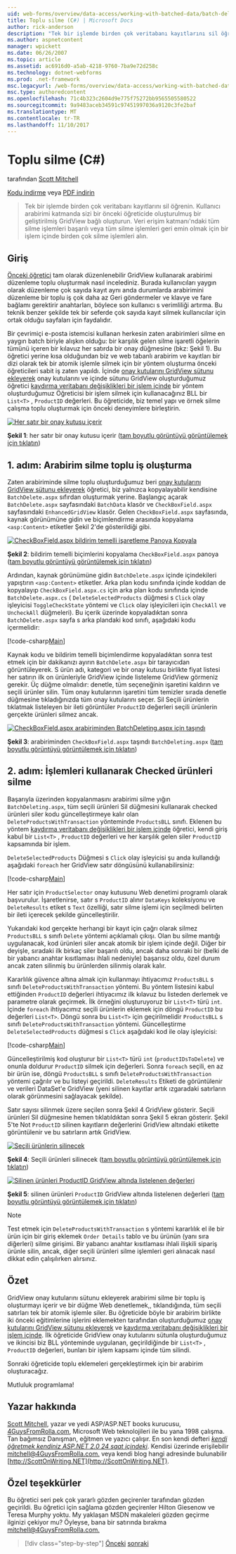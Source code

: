 ```yaml
---
uid: web-forms/overview/data-access/working-with-batched-data/batch-deleting-cs
title: Toplu silme (C#) | Microsoft Docs
author: rick-anderson
description: "Tek bir işlemde birden çok veritabanı kayıtlarını sil öğrenin. Kullanıcı arabirimi katmanda daha önceki bir tut oluşturulmuş bir geliştirilmiş GridView inşa edilmiştir..."
ms.author: aspnetcontent
manager: wpickett
ms.date: 06/26/2007
ms.topic: article
ms.assetid: ac6916d0-a5ab-4218-9760-7ba9e72d258c
ms.technology: dotnet-webforms
ms.prod: .net-framework
msc.legacyurl: /web-forms/overview/data-access/working-with-batched-data/batch-deleting-cs
msc.type: authoredcontent
ms.openlocfilehash: 71c4b323c2604d9e775f75272bb9565505580522
ms.sourcegitcommit: 9a9483aceb34591c97451997036a9120c3fe2baf
ms.translationtype: MT
ms.contentlocale: tr-TR
ms.lasthandoff: 11/10/2017
---
```

<a name="batch-deleting-c"></a>Toplu silme (C#)
====================
tarafından [Scott Mitchell](https://twitter.com/ScottOnWriting)

[Kodu indirme](http://download.microsoft.com/download/3/9/f/39f92b37-e92e-4ab3-909e-b4ef23d01aa3/ASPNET_Data_Tutorial_65_CS.zip) veya [PDF indirin](batch-deleting-cs/_static/datatutorial65cs1.pdf)

> Tek bir işlemde birden çok veritabanı kayıtlarını sil öğrenin. Kullanıcı arabirimi katmanda sizi bir önceki öğreticide oluşturulmuş bir geliştirilmiş GridView bağlı oluşturun. Veri erişim katmanı'ndaki tüm silme işlemleri başarılı veya tüm silme işlemleri geri emin olmak için bir işlem içinde birden çok silme işlemleri alın.


## <a name="introduction"></a>Giriş

[Önceki öğretici](batch-updating-cs.md) tam olarak düzenlenebilir GridView kullanarak arabirimi düzenleme toplu oluşturmak nasıl incelediniz. Burada kullanıcıları yaygın olarak düzenleme çok sayıda kayıt aynı anda durumlarda arabirimini düzenleme bir toplu iş çok daha az Geri göndermeler ve klavye ve fare bağlamı gerektirir anahtarları, böylece son kullanıcı s verimliliği artırma. Bu teknik benzer şekilde tek bir seferde çok sayıda kayıt silmek kullanıcılar için ortak olduğu sayfaları için faydalıdır.

Bir çevrimiçi e-posta istemcisi kullanan herkesin zaten arabirimleri silme en yaygın batch biriyle alışkın olduğu: bir karşılık gelen silme işaretli öğelerin tümünü içeren bir kılavuz her satırda bir onay düğmesine (bkz: Şekil 1). Bu öğretici yerine kısa olduğundan biz ve web tabanlı arabirim ve kayıtları bir dizi olarak tek bir atomik işlemle silmek için bir yöntem oluşturma önceki öğreticileri sabit iş zaten yapıldı. İçinde [onay kutularını GridView sütunu ekleyerek](../enhancing-the-gridview/adding-a-gridview-column-of-checkboxes-cs.md) onay kutularını ve içinde sütunu GridView oluşturduğumuz öğretici [kaydırma veritabanı değişiklikleri bir işlem içinde](wrapping-database-modifications-within-a-transaction-cs.md) bir yöntem oluşturduğumuz Öğreticisi bir işlem silmek için kullanacağınız BLL bir `List<T>` , `ProductID` değerleri. Bu öğreticide, biz temel yapı ve örnek silme çalışma toplu oluşturmak için önceki deneyimlere birleştirin.


[![Her satır bir onay kutusu içerir](batch-deleting-cs/_static/image1.gif)](batch-deleting-cs/_static/image1.png)

**Şekil 1**: her satır bir onay kutusu içerir ([tam boyutlu görüntüyü görüntülemek için tıklatın](batch-deleting-cs/_static/image2.png))


## <a name="step-1-creating-the-batch-deleting-interface"></a>1. adım: Arabirim silme toplu iş oluşturma

Zaten arabiriminde silme toplu oluşturduğumuz beri [onay kutularını GridView sütunu ekleyerek](../enhancing-the-gridview/adding-a-gridview-column-of-checkboxes-cs.md) öğretici, biz yalnızca kopyalayabilir kendisine `BatchDelete.aspx` sıfırdan oluşturmak yerine. Başlangıç açarak `BatchDelete.aspx` sayfasındaki `BatchData` klasör ve `CheckBoxField.aspx` sayfasındaki `EnhancedGridView` klasör. Gelen `CheckBoxField.aspx` sayfasında, kaynak görünümüne gidin ve biçimlendirme arasında kopyalama `<asp:Content>` etiketler Şekil 2'de gösterildiği gibi.


[![CheckBoxField.aspx bildirim temelli işaretleme Panoya Kopyala](batch-deleting-cs/_static/image2.gif)](batch-deleting-cs/_static/image3.png)

**Şekil 2**: bildirim temelli biçimlerini kopyalama `CheckBoxField.aspx` panoya ([tam boyutlu görüntüyü görüntülemek için tıklatın](batch-deleting-cs/_static/image4.png))


Ardından, kaynak görünümüne gidin `BatchDelete.aspx` içinde içindekileri yapıştırın `<asp:Content>` etiketler. Arka plan kodu sınıfında içinde koddan de kopyalayıp `CheckBoxField.aspx.cs` için arka plan kodu sınıfında içinde `BatchDelete.aspx.cs` ( `DeleteSelectedProducts` düğmesi s `Click` olay işleyicisi `ToggleCheckState` yöntemi ve `Click` olay işleyicileri için `CheckAll` ve `UncheckAll` düğmeleri). Bu içerik üzerinde kopyaladıktan sonra `BatchDelete.aspx` sayfa s arka plandaki kod sınıfı, aşağıdaki kodu içermelidir:


[!code-csharp[Main](batch-deleting-cs/samples/sample1.cs)]

Kaynak kodu ve bildirim temelli biçimlendirme kopyaladıktan sonra test etmek için bir dakikanızı ayırın `BatchDelete.aspx` bir tarayıcıdan görüntüleyerek. S ürün adı, kategori ve bir onay kutusu birlikte fiyat listesi her satırın ilk on ürünleriyle GridView içinde listeleme GridView görmeniz gerekir. Üç düğme olmalıdır: denetle, tüm seçeneğinin işaretini kaldırın ve seçili ürünler silin. Tüm onay kutularının işaretini tüm temizler sırada denetle düğmesine tıkladığınızda tüm onay kutularını seçer. Sil Seçili ürünlerin tıklatmak listeleyen bir ileti görüntüler `ProductID` değerleri seçili ürünlerin gerçekte ürünleri silmez ancak.


[![CheckBoxField.aspx arabiriminden BatchDeleting.aspx için taşındı](batch-deleting-cs/_static/image3.gif)](batch-deleting-cs/_static/image5.png)

**Şekil 3**: arabiriminden `CheckBoxField.aspx` taşındı `BatchDeleting.aspx` ([tam boyutlu görüntüyü görüntülemek için tıklatın](batch-deleting-cs/_static/image6.png))


## <a name="step-2-deleting-the-checked-products-using-transactions"></a>2. adım: İşlemleri kullanarak Checked ürünleri silme

Başarıyla üzerinden kopyalanmasını arabirimi silme yığın `BatchDeleting.aspx`, tüm seçili ürünleri Sil düğmesini kullanarak checked ürünleri siler kodu güncelleştirmeye kalır olan `DeleteProductsWithTransaction` yönteminde `ProductsBLL` sınıfı. Eklenen bu yöntem [kaydırma veritabanı değişiklikleri bir işlem içinde](wrapping-database-modifications-within-a-transaction-cs.md) öğretici, kendi giriş kabul bir `List<T>` , `ProductID` değerleri ve her karşılık gelen siler `ProductID` kapsamında bir işlem.

`DeleteSelectedProducts` Düğmesi s `Click` olay işleyicisi şu anda kullandığı aşağıdaki `foreach` her GridView satır döngüsünü kullanabilirsiniz:


[!code-csharp[Main](batch-deleting-cs/samples/sample2.cs)]

Her satır için `ProductSelector` onay kutusunu Web denetimi programlı olarak başvurulur. İşaretlenirse, satır s `ProductID` alınır `DataKeys` koleksiyonu ve `DeleteResults` etiket s `Text` özelliği, satır silme işlemi için seçilmedi belirten bir ileti içerecek şekilde güncelleştirilir.

Yukarıdaki kod gerçekte herhangi bir kayıt için çağrı olarak silmez `ProductsBLL` s sınıfı `Delete` yöntemi açıklamalı çıkışı. Olan bu silme mantığı uygulanacak, kod ürünleri siler ancak atomik bir işlem içinde değil. Diğer bir deyişle, sıradaki ilk birkaç siler başarılı oldu, ancak daha sonraki bir (belki de bir yabancı anahtar kısıtlaması ihlali nedeniyle) başarısız oldu, özel durum ancak zaten silinmiş bu ürünlerden silinmiş olarak kalır.

Kararlılık güvence altına almak için kullanmayı ihtiyacımız `ProductsBLL` s sınıfı `DeleteProductsWithTransaction` yöntemi. Bu yöntem listesini kabul ettiğinden `ProductID` değerleri ihtiyacımız ilk kılavuz bu listeden derlemek ve parametre olarak geçirmek. İlk örneğini oluşturuyoruz bir `List<T>` türü `int`. İçinde `foreach` ihtiyacımız seçili ürünlerin eklemek için döngü `ProductID` bu değerleri `List<T>`. Döngü sonra bu `List<T>` için geçirilmelidir `ProductsBLL` s sınıfı `DeleteProductsWithTransaction` yöntemi. Güncelleştirme `DeleteSelectedProducts` düğmesi s `Click` aşağıdaki kod ile olay işleyicisi:


[!code-csharp[Main](batch-deleting-cs/samples/sample3.cs)]

Güncelleştirilmiş kod oluşturur bir `List<T>` türü `int` (`productIDsToDelete`) ve onunla doldurur `ProductID` silmek için değerleri. Sonra `foreach` seçili, en az bir ürün ise, döngü `ProductsBLL` s sınıfı `DeleteProductsWithTransaction` yöntemi çağrılır ve bu listeyi geçirildi. `DeleteResults` Etiketi de görüntülenir ve verileri DataSet'e GridView (yeni silinen kayıtlar artık ızgaradaki satırların olarak görünmesini sağlayacak şekilde).

Satır sayısı silinmek üzere seçilen sonra Şekil 4 GridView gösterir. Seçili ürünleri Sil düğmesine hemen tıklatıldıktan sonra Şekil 5 ekran gösterir. Şekil 5'te Not `ProductID` silinen kayıtların değerlerini GridView altındaki etikette görüntülenir ve bu satırların artık GridView.


[![Seçili ürünlerin silinecek](batch-deleting-cs/_static/image4.gif)](batch-deleting-cs/_static/image7.png)

**Şekil 4**: Seçili ürünleri silinecek ([tam boyutlu görüntüyü görüntülemek için tıklatın](batch-deleting-cs/_static/image8.png))


[![Silinen ürünleri ProductID GridView altında listelenen değerleri](batch-deleting-cs/_static/image5.gif)](batch-deleting-cs/_static/image9.png)

**Şekil 5**: silinen ürünleri `ProductID` GridView altında listelenen değerleri ([tam boyutlu görüntüyü görüntülemek için tıklatın](batch-deleting-cs/_static/image10.png))


> [!NOTE]
> Test etmek için `DeleteProductsWithTransaction` s yöntemi kararlılık el ile bir ürün için bir giriş eklemek `Order Details` tablo ve bu ürünün (yanı sıra diğerleri) silme girişimi. Bir yabancı anahtar kısıtlaması ihlali ilişkili sipariş ürünle silin, ancak, diğer seçili ürünleri silme işlemleri geri alınacak nasıl dikkat edin çalışılırken alırsınız.


## <a name="summary"></a>Özet

GridView onay kutularını sütunu ekleyerek arabirimi silme bir toplu iş oluşturmayı içerir ve bir düğme Web denetlemek,, tıklandığında, tüm seçili satırları tek bir atomik işlemle siler. Bu öğreticide böyle bir arabirim birlikte iki önceki eğitimlerine işlerini eklemekten tarafından oluşturduğumuz [onay kutularını GridView sütunu ekleyerek](../enhancing-the-gridview/adding-a-gridview-column-of-checkboxes-cs.md) ve [kaydırma veritabanı değişiklikleri bir işlem içinde](wrapping-database-modifications-within-a-transaction-cs.md). İlk öğreticide GridView onay kutularını sütunla oluşturduğumuz ve ikincisi biz BLL yönteminde uygulanan, geçirildiğinde bir `List<T>` , `ProductID` değerleri, bunları bir işlem kapsamı içinde tüm silindi.

Sonraki öğreticide toplu eklemeleri gerçekleştirmek için bir arabirim oluşturacağız.

Mutluluk programlama!

## <a name="about-the-author"></a>Yazar hakkında

[Scott Mitchell](http://www.4guysfromrolla.com/ScottMitchell.shtml), yazar ve yedi ASP/ASP.NET books kurucusu, [4GuysFromRolla.com](http://www.4guysfromrolla.com), Microsoft Web teknolojileri ile bu yana 1998 çalışma. Tan bağımsız Danışman, eğitmen ve yazıcı çalışır. En son kendi defteri [ *kendi öğretmek kendiniz ASP.NET 2.0 24 saat içindeki*](https://www.amazon.com/exec/obidos/ASIN/0672327384/4guysfromrollaco). Kendisi üzerinde erişilebilir [ mitchell@4GuysFromRolla.com.](mailto:mitchell@4GuysFromRolla.com) veya kendi blog hangi adresinde bulunabilir [http://ScottOnWriting.NET](http://ScottOnWriting.NET).

## <a name="special-thanks-to"></a>Özel teşekkürler

Bu öğretici seri pek çok yararlı gözden geçirenler tarafından gözden geçirildi. Bu öğretici için sağlama gözden geçirenler Hilton Giesenow ve Teresa Murphy yoktu. My yaklaşan MSDN makaleleri gözden geçirme ilginizi çekiyor mu? Öyleyse, bana bir satırında bırakma [ mitchell@4GuysFromRolla.com.](mailto:mitchell@4GuysFromRolla.com)

>[!div class="step-by-step"]
[Önceki](batch-updating-cs.md)
[sonraki](batch-inserting-cs.md)
